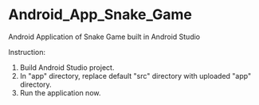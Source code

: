 # Android_App_Snake_Game
Android Application of Snake Game built in Android Studio

Instruction:
1) Build Android Studio project.
2) In "app" directory, replace default "src" directory with uploaded "app" directory.
3) Run the application now.
